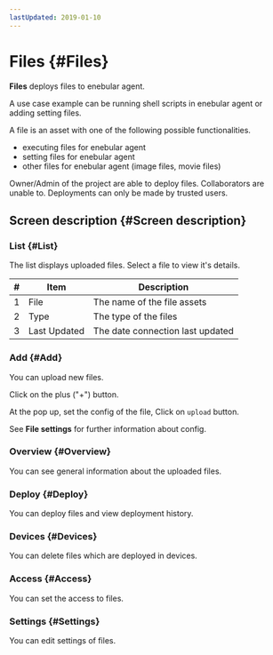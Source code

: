 ```yaml
---
lastUpdated: 2019-01-10
---
```


# Files {#Files}

**Files** deploys files to enebular agent.

A use case example can be running shell scripts in enebular agent or adding setting files.

A file is an asset with one of the following possible functionalities.

- executing files for enebular agent
- setting files for enebular agent
- other files for enebular agent (image files, movie files)

Owner/Admin of the project are able to deploy files. Collaborators are unable to.
Deployments can only be made by trusted users.

## Screen description {#Screen description}

### List {#List}

The list displays uploaded files.
Select a file to view it's details.

| # | Item | Description |
| --- | --- | --- |
| 1 | File | The name of the file assets |
| 2 | Type | The type of the files |
| 3 | Last Updated |  The date connection last updated |

### Add {#Add}

You can upload new files.

Click on the plus ("+") button.

At the pop up, set the config of the file, Click on `upload` button.

See **File settings** for further information about config.

### Overview {#Overview}

You can see general information about the uploaded files.

### Deploy {#Deploy}

You can deploy files and view deployment history.

### Devices {#Devices}

You can delete files which are deployed in devices.

### Access {#Access}

You can set the access to files.

### Settings {#Settings}

You can edit settings of files.
